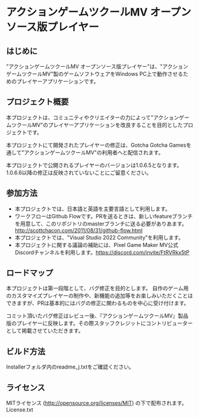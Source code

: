 # アクションゲームツクールMV オープンソース版プレイヤー

## はじめに

"アクションゲームツクールMV オープンソース版プレイヤー"は、"アクションゲームツクールMV"製のゲームソフトウェアをWindows PC上で動作させるためのプレイヤーアプリケーションです。

## プロジェクト概要

本プロジェクトは、コミュニティやクリエイターの力によって"アクションゲームツクールMV"のプレイヤーアプリケーションを改良することを目的としたプロジェクトです。

本プロジェクトにて開発されたプレイヤーの修正は、Gotcha Gotcha Gamesを通して"アクションゲームツクールMV"の利用者へと配信されます。

本プロジェクトで公開されるプレイヤーのバージョンは1.0.6.5となります。1.0.6.6以降の修正は反映されていないことにご留意ください。

## 参加方法

- 本プロジェクトでは、日本語と英語を主要言語として利用します。
- ワークフローはGithub Flowです。PRを送るときは、新しいfeatureブランチを用意して、このリポジトリのmasterブランチに送る必要がありあます。http://scottchacon.com/2011/08/31/github-flow.html
- 本プロジェクトでは、"Visual Studio 2022 Community"を利用します。
- 本プロジェクトに関する議論の補助には、Pixel Game Maker MV公式Discordチャンネルを利用します。https://discord.com/invite/FtRVRkx5tP

## ロードマップ

本プロジェクトは第一段階として、バグ修正を目的とします。
自作のゲーム用のカスタマイズプレイヤーの制作や、新機能の追加等をお楽しみいただくことはできますが、PRは基本的にはバグの修正に関わるものを中心に受け付けます。

コミット頂いたバグ修正はレビュー後、『アクションゲームツクールMV』製品版のプレイヤーに反映します。その際スタッフクレジットにコントリビューターとして掲載させていただきます。

## ビルド方法

Installerフォルダ内のreadme_j.txtをご確認ください。

## ライセンス

MITライセンス (http://opensource.org/licenses/MIT) の下で配布されます。
License.txt
